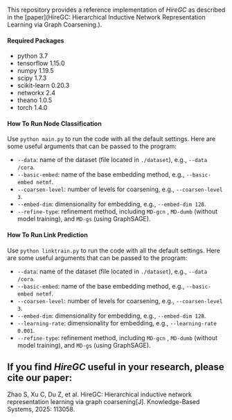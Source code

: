 ###
This repository provides a reference implementation of *HireGC* as described in the [paper](HireGC: Hierarchical Inductive Network Representation Learning via Graph Coarsening.). 

#### **Required Packages**
* python 3.7
* tensorflow 1.15.0
* numpy 1.19.5
* scipy 1.7.3
* scikit-learn 0.20.3
* networkx 2.4
* theano 1.0.5
* torch 1.4.0

#### **How To Run Node Classification**
Use `python main.py` to run the code with all the default settings. Here are some useful arguments that can be passed to the program:
* `--data`: name of the dataset (file located in `./dataset`), e.g., `--data /cora`.
* `--basic-embed`: name of the base embedding method, e.g., `--basic-embed netmf`.
* `--coarsen-level`: number of levels for coarsening, e.g., `--coarsen-level 3`.
* `--embed-dim`: dimensionality for embedding, e.g., `--embed-dim 128`.
* `--refine-type`: refinement method, including `MD-gcn` , `MD-dumb` (without model training), and `MD-gs` (using GraphSAGE).

#### **How To Run Link Prediction**
Use `python linktrain.py` to run the code with all the default settings. Here are some useful arguments that can be passed to the program:
* `--data`: name of the dataset (file located in `./dataset`), e.g., `--data /cora`.
* `--basic-embed`: name of the base embedding method, e.g., `--basic-embed netmf`.
* `--coarsen-level`: number of levels for coarsening, e.g., `--coarsen-level 3`.
* `--embed-dim`: dimensionality for embedding, e.g., `--embed-dim 128`.
* `--learning-rate`: dimensionality for embedding, e.g., `--learning-rate 0.001`.
* `--refine-type`: refinement method, including `MD-gcn` , `MD-dumb` (without model training), and `MD-gs` (using GraphSAGE).


## **If you find *HireGC* useful in your research, please cite our paper:**
Zhao S, Xu C, Du Z, et al. HireGC: Hierarchical inductive network representation learning via graph coarsening[J]. Knowledge-Based Systems, 2025: 113058.
 
